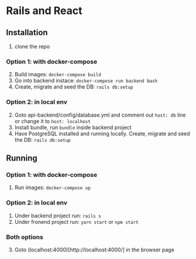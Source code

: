 # Rails and React

## Installation
1. clone the repo

### Option 1: with __docker-compose__
2. Build images: `docker-compose build`
3. Go into backend instace: `docker-compose run backend bash`
4. Create, migrate and seed the DB: `rails db:setup`

### Option 2: in local env
2. Goto api-backend/config/database.yml and comment out `host: db` line or change it to `host: localhost`
3. Install bundle, run `bundle` inside backend project
4. Have PostgreSQL installed and running locally. Create, migrate and seed the DB: `rails db:setup`

## Running

### Option 1: with __docker-compose__
1. Run images: `docker-compose up`

### Option 2: in local env
1. Under backend project run: `rails s`
2. Under fronend project run: `yarn start` or `npm start`

### Both options

3. Goto (localhost:4000)[http://localhost:4000/] in the browser page
